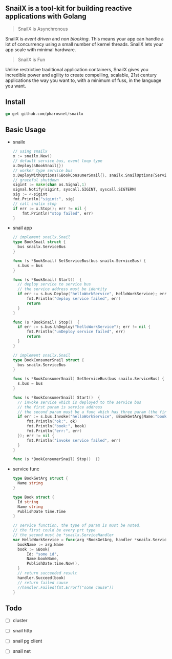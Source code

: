 ## SnailX is a tool-kit for building **reactive** applications with **Golang**

> SnailX is Asynchronous

SnailX is *event driven* and *non blocking*. This means your app can handle a lot of concurrency using a small number of kernel threads. SnailX  lets your app scale with minimal hardware.

> SnailX is Fun

Unlike restrictive traditional application containers, SnailX  gives you incredible power and agility to create compelling, scalable, 21st century applications the way you want to, with a minimum of fuss, in the language you want.



## Install

```go
go get github.com/pharosnet/snailx
```

## Basic Usage

* snailx

  ```go
  // using snailx
  x := snailx.New()
  // default service bus, event loop type
  x.Deploy(&BookSnail{})
  // worker type service bus
  x.DeployWithOptions(&BookConsumerSnail{}, snailx.SnailOptions{ServiceBusKind:snailx.WORKER_SERVICE_BUS, WorkersNum:4})
  // graceful shutdown
  sigint := make(chan os.Signal,1)
  signal.Notify(sigint, syscall.SIGINT, syscall.SIGTERM)
  sig := <-sigint
  fmt.Println("sigint:", sig)
  // call snalix stop
  if err := x.Stop(); err != nil {
      fmt.Println("stop failed", err)
  }
  ```

  

* snail app

  ```go
  // implement snailx.Snail
  type BookSnail struct {
  	bus snailx.ServiceBus
  }
  
  func (s *BookSnail) SetServiceBus(bus snailx.ServiceBus) {
  	s.bus = bus
  }
  
  func (s *BookSnail) Start()  {
  	// deploy service to service bus
  	// the service address must be identity
  	if err := s.bus.Deploy("helloWorkService", HelloWorkService); err != nil {
  		fmt.Println("deploy service failed", err)
  		return
  	}
  }
  
  func (s *BookSnail) Stop()  {
  	if err := s.bus.UnDeploy("helloWorkService"); err != nil {
  		fmt.Println("unDeploy service failed", err)
  		return
  	}
  }
  ```

  ```go
  // implement snailx.Snail
  type BookConsumerSnail struct {
  	bus snailx.ServiceBus
  }
  
  func (s *BookConsumerSnail) SetServiceBus(bus snailx.ServiceBus) {
  	s.bus = bus
  }
  
  func (s *BookConsumerSnail) Start()  {
  	// invoke service which is deployed to the service bus
  	// the first param is service address
  	// the second param must be a func which has three param (the first must be bool type, the second must be service result type, the last must be error type)
  	if err := s.bus.Invoke("helloWorkService", &BookGetArg{Name:"book name"}, func(ok bool, book *Book, err error) {
  		fmt.Println("ok:", ok)
  		fmt.Println("book:", book)
  		fmt.Println("err:", err)
  	}); err != nil {
  		fmt.Println("invoke service failed", err)
  	}
  }
  
  func (s *BookConsumerSnail) Stop()  {}
  ```

  

* service func

  ```go
  type BookGetArg struct {
  	Name string
  }
  
  type Book struct {
  	Id string
  	Name string
  	PublishDate time.Time
  }
  
  // service function, the type of param is must be noted.
  // the first could be every prt type
  // the second must be *snailx.ServiceHandler
  var HelloWorkService = func(arg *BookGetArg, handler *snailx.ServiceHandler) {
  	bookName := arg.Name
  	book := &Book{
  		Id: "some id",
  		Name:bookName,
  		PublishDate:time.Now(),
  	}
  	// return succeeded result
  	handler.Succeed(book)
  	// return failed cause
  	//handler.Failed(fmt.Errorf("some cause"))
  }
  ```



## Todo

- [ ] cluster
- [ ] snail http
- [ ] snail pg client
- [ ] snail net


